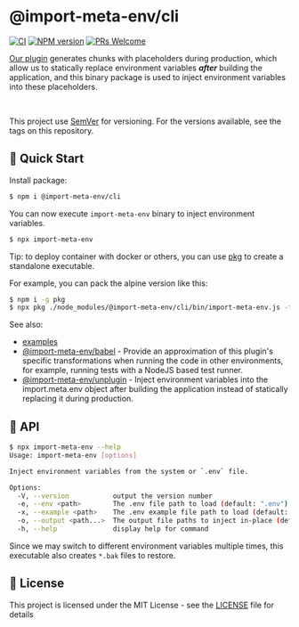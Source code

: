 # @import-meta-env/cli

[![CI](https://github.com/iendeavor/import-meta-env/actions/workflows/ci.yml/badge.svg?branch=main)](https://github.com/iendeavor/import-meta-env/actions/workflows/ci.yml)
[![NPM version](https://img.shields.io/npm/v/@import-meta-env/cli.svg)](https://www.npmjs.com/package/@import-meta-env/cli)
[![PRs Welcome](https://img.shields.io/badge/PRs-Welcome-brightgreen.svg?style=flat-square)](http://makeapullrequest.com)

[Our plugin](https://github.com/iendeavor/import-meta-env#packages) generates chunks with placeholders during production, which allow us to statically replace environment variables **_after_** building the application, and this binary package is used to inject environment variables into these placeholders.

<br>

This project use [SemVer](https://semver.org/) for versioning. For the versions available, see the tags on this repository.

## 🚀 Quick Start

Install package:

```sh
$ npm i @import-meta-env/cli
```

You can now execute `import-meta-env` binary to inject environment variables.

```sh
$ npx import-meta-env
```

Tip: to deploy container with docker or others, you can use [pkg](https://github.com/vercel/pkg) to create a standalone executable.

For example, you can pack the alpine version like this:

```sh
$ npm i -g pkg
$ npx pkg ./node_modules/@import-meta-env/cli/bin/import-meta-env.js -t node16-alpine
```

See also:

- [examples](https://github.com/iendeavor/import-meta-env/tree/main/packages/examples)
- [@import-meta-env/babel](https://github.com/iendeavor/import-meta-env/tree/main/packages/babel) - Provide an approximation of this plugin's specific transformations when running the code in other environments, for example, running tests with a NodeJS based test runner.
- [@import-meta-env/unplugin](https://github.com/iendeavor/import-meta-env/tree/main/packages/unplugin) - Inject environment variables into the import.meta.env object after building the application instead of statically replacing it during production.

## 📖 API

```sh
$ npx import-meta-env --help
Usage: import-meta-env [options]

Inject environment variables from the system or `.env` file.

Options:
  -V, --version           output the version number
  -e, --env <path>        The .env file path to load (default: ".env")
  -x, --example <path>    The .env example file path to load (default: ".env.example")
  -o, --output <path...>  The output file paths to inject in-place (default: ["dist/**/*",".next/**/*",".nuxt/**/*",".output/**/*","build/**/*"])
  -h, --help              display help for command
```

Since we may switch to different environment variables multiple times, this executable also creates `*.bak` files to restore.

## 📝 License

This project is licensed under the MIT License - see the [LICENSE](./LICENSE) file for details
